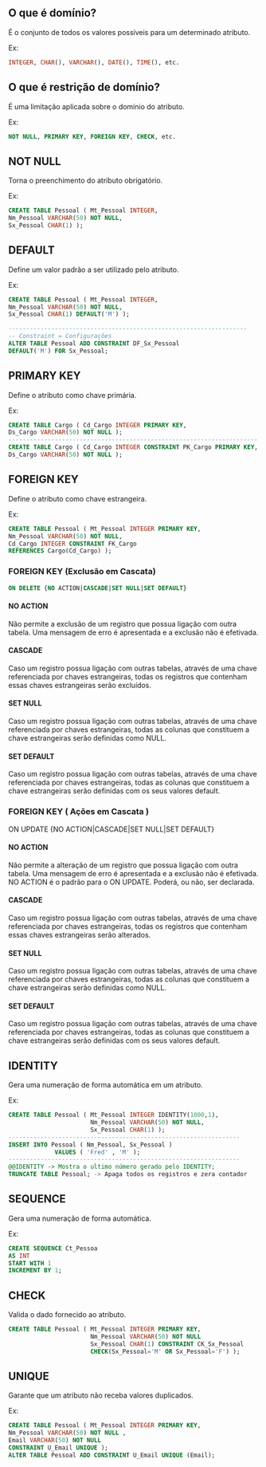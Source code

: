 ## O que é domínio?
É o conjunto de todos os valores possíveis para um determinado atributo.

Ex:
```sql
INTEGER, CHAR(), VARCHAR(), DATE(), TIME(), etc.
```

## O que é restrição de domínio?
É uma limitação aplicada sobre o domínio do atributo.

Ex:
```sql
NOT NULL, PRIMARY KEY, FOREIGN KEY, CHECK, etc.
```

## NOT NULL
Torna o preenchimento do atributo obrigatório.

Ex:
```sql
CREATE TABLE Pessoal ( Mt_Pessoal INTEGER,
Nm_Pessoal VARCHAR(50) NOT NULL,
Sx_Pessoal CHAR(1) );
```

## DEFAULT
Define um valor padrão a ser utilizado pelo atributo.

Ex:
```sql
CREATE TABLE Pessoal ( Mt_Pessoal INTEGER,
Nm_Pessoal VARCHAR(50) NOT NULL,
Sx_Pessoal CHAR(1) DEFAULT('M') );

-------------------------------------------------------------------
-- Constraint = Configurações
ALTER TABLE Pessoal ADD CONSTRAINT DF_Sx_Pessoal
DEFAULT('M') FOR Sx_Pessoal;

```

## PRIMARY KEY
Define o atributo como chave primária.

Ex:
```sql
CREATE TABLE Cargo ( Cd_Cargo INTEGER PRIMARY KEY,
Ds_Cargo VARCHAR(50) NOT NULL );
----------------------------------------------------------------------
CREATE TABLE Cargo ( Cd_Cargo INTEGER CONSTRAINT PK_Cargo PRIMARY KEY,
Ds_Cargo VARCHAR(50) NOT NULL );
```

## FOREIGN KEY
Define o atributo como chave estrangeira.

Ex:
```sql
CREATE TABLE Pessoal ( Mt_Pessoal INTEGER PRIMARY KEY,
Nm_Pessoal VARCHAR(50) NOT NULL,
Cd_Cargo INTEGER CONSTRAINT FK_Cargo
REFERENCES Cargo(Cd_Cargo) );
```

### FOREIGN KEY (Exclusão em Cascata)

```sql
ON DELETE {NO ACTION|CASCADE|SET NULL|SET DEFAULT}
```
#### NO ACTION
Não permite a exclusão de um registro que possua ligação
com outra tabela. Uma mensagem de erro é apresentada e a exclusão não
é efetivada.

#### CASCADE
Caso um registro possua ligação com outras tabelas,
através de uma chave referenciada por chaves estrangeiras, todas os
registros que contenham essas chaves estrangeiras serão excluídos.

#### SET NULL
Caso um registro possua ligação com outras tabelas,
através de uma chave referenciada por chaves estrangeiras, todas as
colunas que constituem a chave estrangeiras serão definidas como
NULL.

#### SET DEFAULT
Caso um registro possua ligação com outras tabelas,
através de uma chave referenciada por chaves estrangeiras, todas as
colunas que constituem a chave estrangeiras serão definidas com os
seus valores default.

### FOREIGN KEY ( Ações em Cascata )

ON UPDATE {NO ACTION|CASCADE|SET NULL|SET DEFAULT}

#### NO ACTION
Não permite a alteração de um registro que possua ligação
com outra tabela. Uma mensagem de erro é apresentada e a exclusão não
é efetivada.
NO ACTION é o padrão para o ON UPDATE. Poderá, ou não, ser declarada.

#### CASCADE
Caso um registro possua ligação com outras tabelas,
através de uma chave referenciada por chaves estrangeiras, todas os
registros que contenham essas chaves estrangeiras serão alterados.

#### SET NULL
Caso um registro possua ligação com outras tabelas,
através de uma chave referenciada por chaves estrangeiras, todas as
colunas que constituem a chave estrangeiras serão definidas como
NULL.

#### SET DEFAULT
Caso um registro possua ligação com outras tabelas,
através de uma chave referenciada por chaves estrangeiras, todas as
colunas que constituem a chave estrangeiras serão definidas com os
seus valores default.

## IDENTITY
Gera uma numeração de forma automática em um atributo.

Ex:
```sql
CREATE TABLE Pessoal ( Mt_Pessoal INTEGER IDENTITY(1000,1),     
                       Nm_Pessoal VARCHAR(50) NOT NULL,
                       Sx_Pessoal CHAR(1) );
-----------------------------------------------------------------
INSERT INTO Pessoal ( Nm_Pessoal, Sx_Pessoal )
             VALUES ( 'Fred' , 'M' );
-----------------------------------------------------------------
@@IDENTITY -> Mostra o ultimo número gerado pelo IDENTITY;
TRUNCATE TABLE Pessoal; -> Apaga todos os registros e zera contador
```

## SEQUENCE 
Gera uma numeração de forma automática.

Ex:
```sql
CREATE SEQUENCE Ct_Pessoa
AS INT
START WITH 1
INCREMENT BY 1;
```

## CHECK
Valida o dado fornecido ao atributo.

```sql
CREATE TABLE Pessoal ( Mt_Pessoal INTEGER PRIMARY KEY,
                       Nm_Pessoal VARCHAR(50) NOT NULL
                       Sx_Pessoal CHAR(1) CONSTRAINT CK_Sx_Pessoal
                       CHECK(Sx_Pessoal='M' OR Sx_Pessoal='F') );
```

## UNIQUE
Garante que um atributo não receba valores duplicados.

Ex:
```sql
CREATE TABLE Pessoal ( Mt_Pessoal INTEGER PRIMARY KEY,
Nm_Pessoal VARCHAR(50) NOT NULL ,
Email VARCHAR(50) NOT NULL
CONSTRAINT U_Email UNIQUE );
ALTER TABLE Pessoal ADD CONSTRAINT U_Email UNIQUE (Email);

